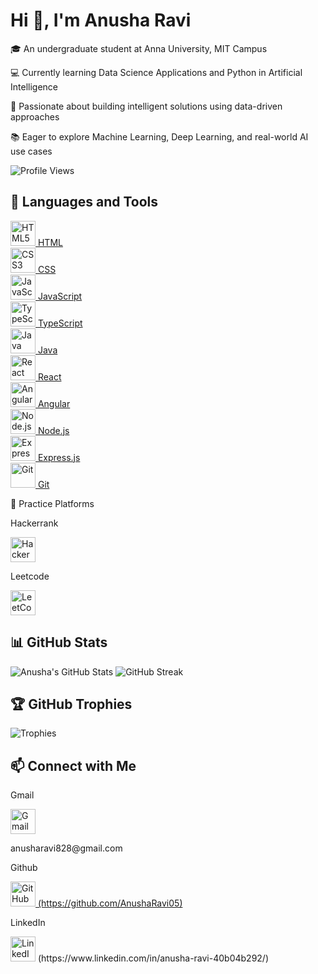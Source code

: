 # Hi 👋, I'm Anusha Ravi

🎓 An undergraduate student at Anna University, MIT Campus

💻 Currently learning Data Science Applications and Python in Artificial Intelligence

🚀 Passionate about building intelligent solutions using data-driven approaches

📚 Eager to explore Machine Learning, Deep Learning, and real-world AI use cases


![Profile Views](https://komarev.com/ghpvc/?username=Anusharavi05&label=Profile%20views&color=0e75b6&style=flat)



## 🔧 Languages and Tools

<p align="left">
  <a href="https://developer.mozilla.org/en-US/docs/Web/HTML" target="_blank">
    <img src="https://cdn.jsdelivr.net/gh/devicons/devicon/icons/html5/html5-original.svg" width="40" alt="HTML5"/> HTML
  </a><br/><a href="https://developer.mozilla.org/en-US/docs/Web/CSS" target="_blank">
    <img src="https://cdn.jsdelivr.net/gh/devicons/devicon/icons/css3/css3-original.svg" width="40" alt="CSS3"/> CSS
  </a><br/><a href="https://developer.mozilla.org/en-US/docs/Web/JavaScript" target="_blank">
    <img src="https://cdn.jsdelivr.net/gh/devicons/devicon/icons/javascript/javascript-original.svg" width="40" alt="JavaScript"/> JavaScript
  </a><br/> <a href="https://www.typescriptlang.org/" target="_blank">
    <img src="https://cdn.jsdelivr.net/gh/devicons/devicon/icons/typescript/typescript-original.svg" width="40" alt="TypeScript"/> TypeScript
  </a><br/>
  <a href="https://www.java.com/" target="_blank">
    <img src="https://cdn.jsdelivr.net/gh/devicons/devicon/icons/java/java-original.svg" width="40" alt="Java"/> Java
  </a><br/>
  <a href="https://reactjs.org/" target="_blank">
    <img src="https://cdn.jsdelivr.net/gh/devicons/devicon/icons/react/react-original.svg" width="40" alt="React"/> React
  </a><br/>
  <a href="https://angular.io/" target="_blank">
    <img src="https://cdn.jsdelivr.net/gh/devicons/devicon/icons/angularjs/angularjs-original.svg" width="40" alt="Angular"/> Angular
  </a><br/>
  <a href="https://nodejs.org/" target="_blank">
    <img src="https://cdn.jsdelivr.net/gh/devicons/devicon/icons/nodejs/nodejs-original.svg" width="40" alt="Node.js"/> Node.js
  </a><br/>
  <a href="https://expressjs.com/" target="_blank">
    <img src="https://cdn.jsdelivr.net/gh/devicons/devicon/icons/express/express-original.svg" width="40" alt="Express.js"/> Express.js
  </a><br/>
  <a href="https://git-scm.com/" target="_blank">
    <img src="https://cdn.jsdelivr.net/gh/devicons/devicon/icons/git/git-original.svg" width="40" alt="Git"/> Git
  </a>
</p>



🧠 Practice Platforms

  <p>Hackerrank</p>
  <a href="https://www.hackerrank.com/Anusha R/@anusharavi_828">
    <img src="https://cdn.worldvectorlogo.com/logos/hackerrank.svg" width="40" alt="HackerRank"/>
  </a>
    <p>Leetcode</p>
  <a href="https://leetcode.com/https://leetcode.com/anusha_ravi">
    <img src="https://upload.wikimedia.org/wikipedia/commons/1/19/LeetCode_logo_black.png" width="40" alt="LeetCode"/>
  </a>
</p>

## 📊 GitHub Stats

![Anusha's GitHub Stats](https://github-readme-stats.vercel.app/api?username=Anusharavi05&show_icons=true&theme=default&count_private=true)
![GitHub Streak](https://streak-stats.demolab.com/?user=Anusharavi05&theme=default)



## 🏆 GitHub Trophies

![Trophies](https://github-profile-trophy.vercel.app/?username=Anusharavi05&theme=flat&column=7)

## 📫 Connect with Me
  <p>Gmail</p>
 <p align="left">
  <a href="mailto:anusharavi828@gmail.com.com" target="_blank">
    <img src="https://cdn-icons-png.flaticon.com/512/732/732200.png" width="40" alt="Gmail"/>
  </a>
   <p>anusharavi828@gmail.com</p>
</p>

<p align="left">
  <p>Github</p>
  <a href="https://github.com/Anusharavi05">
    <img src="https://cdn.jsdelivr.net/gh/devicons/devicon/icons/github/github-original.svg" width="40" alt="GitHub"/>
    (https://github.com/AnushaRavi05)
  </a>
  <p>LinkedIn</p>
<img src="https://cdn.jsdelivr.net/gh/devicons/devicon/icons/linkedin/linkedin-original.svg" alt="LinkedIn Logo" width="40" height="40">
(https://www.linkedin.com/in/anusha-ravi-40b04b292/)




